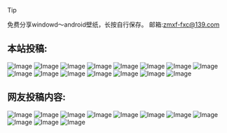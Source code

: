 > [!TIP]
> 免费分享windowd～android壁纸，长按自行保存。
> 邮箱:zmxf-fxc@139.com
## 本站投稿:
![Image](https://github.com/user-attachments/assets/bb2a71ee-c03f-4265-a558-2cb37dde0c1a)
![Image](https://github.com/user-attachments/assets/3a605f29-b68c-43b6-8bec-88676a819aff)
![Image](https://github.com/user-attachments/assets/9a045370-8f26-476c-84a8-f149a3027783)
![Image](https://github.com/user-attachments/assets/a0b0c413-161c-4d19-8f19-6ba70ea94c75)
![Image](https://github.com/user-attachments/assets/0522cd2c-35d6-43d1-9fd6-e67cd792cacb)
![Image](https://github.com/user-attachments/assets/18f0c939-dba8-4b23-b288-7dcdea3f8170)
![Image](https://github.com/user-attachments/assets/27e5eae3-bbd7-47df-9a15-bcb75c037157)
![Image](https://github.com/user-attachments/assets/7308bae7-90e3-4ce7-a747-f4b62ccb450d)
![Image](https://github.com/user-attachments/assets/7e6d97d3-ee4c-4d2d-8d4a-86d93c423291)
![Image](https://github.com/user-attachments/assets/92f4b8c4-3b36-4fa5-b61e-ade83d6c847b)
![Image](https://github.com/user-attachments/assets/fe6d5c02-9204-42f7-9c1e-1de45d3eb08b)
![Image](https://github.com/user-attachments/assets/e12ea743-ec7e-40d5-bd4a-a02dda000ab9)
![Image](https://github.com/user-attachments/assets/3f3ed232-6af4-47bf-ba8b-d4a96104a8b7)
![Image](https://github.com/user-attachments/assets/cb61ff35-cf45-4470-adfb-f445dcffba4a)
![Image](https://github.com/user-attachments/assets/34579d5a-dc05-49ec-a631-88c6e8ea0d05)
## 网友投稿内容:
![Image](https://github.com/user-attachments/assets/c481ee07-9f8b-4aff-8a98-7ff7cabd69f7)
![Image](https://github.com/user-attachments/assets/76cec3c6-6447-4b15-b3c4-49e61771681a)
![Image](https://github.com/user-attachments/assets/769863ae-b824-47ba-afc0-4312743f8b7c)
![Image](https://github.com/user-attachments/assets/e9811e75-b104-4391-bab5-332c2b78387d)
![Image](https://github.com/user-attachments/assets/06b0918f-2dc8-4129-a1ba-e0a692a0491a)
![Image](https://github.com/user-attachments/assets/3de1f9bd-6cde-4a11-a767-24c453b7512a)
![Image](https://github.com/user-attachments/assets/b894f87c-faa5-426d-a9a6-7c8bdf462d5f)
![Image](https://github.com/user-attachments/assets/cd81f9af-c14b-498d-9934-129307112320)
![Image](https://github.com/user-attachments/assets/b6587d64-ea88-4700-9260-45f881511b8c)
![Image](https://github.com/user-attachments/assets/ee49a291-1256-4de1-b962-8003793ca8a1)
![Image](https://github.com/user-attachments/assets/0b7b4db2-a379-405c-b934-028beb357969)